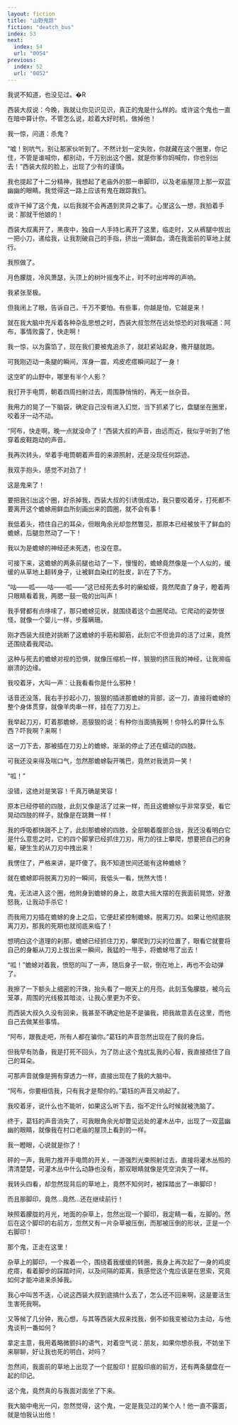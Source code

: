 ```yaml
---
layout: fiction
title: "山野鬼踪"
fiction: "deatch_bus"
index: 53
next:
  index: 54
  url: "0054"
previous:
  index: 52
  url: "0052"
---
```

我说不知道，也没见过。�R

西装大叔说：今晚，我就让你见识见识，真正的鬼是什么样的。或许这个鬼也一直在暗中算计你，不管怎么说，趁着大好时机，做掉他！

我一惊，问道：杀鬼？

“嘘！别吭气，别让那家伙听到了。不然计划一定失败，你就藏在这个圈里，你记住，不管是谁喊你，都别动，千万别出这个圈，就是你爹你妈喊你，你也别出去！”西装大叔的脸上，出现了少有的谨慎。

我也提起了十二分精神，我想起了老庙外的那一串脚印，以及老庙屋顶上那一双蓝幽幽的眼睛。我觉得这一路上应该有鬼在跟踪我们。

或许干掉了这个鬼，以后我就不会再遇到灵异之事了。心里这么一想，我拍着手说：那就干他娘的！

西装大叔离开了，黑夜中，独自一人手持匕离开了这里，临走时，又从裤腿中拔出一把小刀，递给我，让我割破自己的手指，挤出一滴鲜血，滴在我面前的草地上就行。

我照做了。

月色朦胧，冷风萧瑟，头顶上的树叶摇曳不止，时不时出哗哗的声响。

我紧张至极。

但我闭上了眼，告诉自己，千万不要怕。有些事，你越是怕，它越是来！

就在我大脑中充斥着各种杂乱思想之时，西装大叔忽然在远处惊恐的对我喊道：阿布，事情败露了，快走啊！

我一惊，以为露馅了，现在我们要被鬼追杀了，就赶紧站起身，撒开腿就跑。

可我刚迈动一条腿的瞬间，浑身一震，鸡皮疙瘩瞬间起了一身！

这空旷的山野中，哪里有半个人影？

我打开手电筒，朝着四周扫射过去，周围静悄悄的，再无一丝杂音。

我用力的晃了一下脑袋，确定自己没有进入幻觉，当下抓紧了匕，盘腿坐在圈里，咬着牙一动不动。

“阿布，快走啊，晚一点就没命了！”西装大叔的声音，由远而近，我似乎听到了他穿着皮鞋跑动的声音。

我再次转头，举着手电筒朝着声音的来源照射，还是没现任何踪迹。

我双手抱头，感觉不对劲了！

这是鬼来了！

要把我引出这个圈，好杀掉我，西装大叔的引诱很成功，我只要咬着牙，打死都不要离开这个蟾蜍用鲜血所刻画出来的圆圈，就不会有事！

我低着头，捂住自己的耳朵，但眼角余光却忽然瞥见，那原本已经被放干了鲜血的蟾蜍，后腿忽然动了一下！

我以为是蟾蜍的神经还未死透，也没在意。

可接下来，这蟾蜍的两条前腿也动了一下，慢慢的，蟾蜍竟然像是一个人似的，缓缓的从草地上翻转身子，让被鲜血染红的肚皮，趴在了下方。

“咕――呱――咕――呱――”这已经死去多时的癞蛤蟆，竟然爬直了身子，瞪着两只眼睛看着我，两腮一鼓一吸的出叫声！

我手臂都有点哆嗦了，那只蟾蜍见状，就围绕着这个血圈爬动。它爬动的姿势很怪，就像一个婴儿一样，步履瞒珊。

刚才西装大叔绝对挑断了这蟾蜍的手筋和脚筋，此刻它不但诡异的活了过来，竟然还围绕着我爬动。

这种与死去的蟾蜍对视的恐惧，就像压缩机一样，狠狠的挤压我的神经，让我濒临崩溃的边缘。

我咬着牙，大叫一声：让我看看你是什么邪种！

话音还没落，我右手抄起小刀，狠狠的插进那蟾蜍的背部，这一刀，直接将蟾蜍的整个身体贯穿，就像羊肉串一样，挂在了刀刃上。

我举起刀刃，盯着那蟾蜍，恶狠狠的说：有种你当面搞我啊！你特么的算什么东西？吓我啊？来啊！

这一刀下去，那被插在刀刃上的蟾蜍，渐渐的停止了还在蠕动的四肢。

可我还没来得及喘口气，忽然那蟾蜍裂开嘴巴，竟然对我诡异一笑！

“呱！”

没错，这绝对是笑容！千真万确是笑容！

原本已经停顿的四肢，此刻又像是活了过来一样，而且这蟾蜍似乎非常享受，看它晃动四肢的样子，就像是在跳舞一样！

我的呼吸都快跟不上了，此刻那蟾蜍的四肢，全部朝着腹部合拢，我还没看明白它是什么意思之时，它的四个脚掌已经抓住刀刃，用力的往上攀爬，想要把自己的身躯，硬生生的从刀刃中拽出来！

我愣住了，严格来讲，是吓傻了。我不知道世间还能有这种蟾蜍？

就在蟾蜍即将脱离刀刃的一瞬间，我低头一看，恍然大悟！

鬼，无法进入这个圈，他附身到蟾蜍的身上，故意大摇大摆的在我面前晃悠，好激怒我，让我动手杀它！

而我用刀刃插在蟾蜍的身上之后，它便赶紧控制蟾蜍，脱离刀刃。如果让他彻底脱离刀刃，那我的死期也就彻底来临了！

想明白这个道理的刹那，蟾蜍已经抓住刀刃，攀爬到刀尖的位置了，眼看它就要将自己的身躯从刀刃上拔出来一瞬间，我猛的一甩手，将蟾蜍甩了出去！

“呱！”蟾蜍对着我，愤怒的叫了一声，随后身子一软，倒在地上，再也不会动弹了。

我擦了一下额头上细密的汗珠，抬头看了一眼天上的月亮，此刻玉兔朦胧，被乌云笼罩，周围的光线极其暗淡，让我心里更为不安。

而西装大叔久久没有回来，我甚至不确定他是不是骗我，把我故意丢在这里，而他自己去做某些事情。

“阿布，跟我走吧，所有人都在骗你。”葛钰的声音忽然出现在了我的身后。

但我早有防备，我是打死不回头，为了防止这个鬼扰乱我的心智，我直接捂住了自己的耳朵。

可那声音就像是拥有穿透力一样，直接出现在了我的大脑中。

“阿布，你要相信我，只有我才是帮你的。”葛钰的声音又响起了。

我咬着牙，说什么也不能听，如果这么听下去，指不定什么时候就被洗脑了。

终于，葛钰的声音消失了，可我眼角余光却瞥见远处的灌木丛中，出现了一双蓝幽幽的眼睛，就像我在村口老庙的屋顶上看到的一样。

我一瞪眼，心说就是你了！

砰的一声，我用力推开手电筒的开关，一道强烈光束照射过去，直接将灌木丛照的清清楚楚，可灌木丛中什么动静也没有，那双眼睛就像是凭空消失了一样。

我转头四看，却忽然现背后的草地上，竟然不知何时，被踩踏出了一串脚印！

而且那脚印，竟然...竟然...还在继续前行！

映照着朦胧的月光，地面的杂草上，忽然出现一个脚印，我定睛一看，左脚的。然后在这个脚印的右前方，忽然又有一片杂草被压倒，而那被压倒的形状，正是一个右脚印！

那个鬼，正走在这里！

杂草上的脚印，一个挨着一个，围绕着我缓缓的转圈，我身上再次起了一身的鸡皮疙瘩，看着脚步的踩踏时间，以及间隔的距离，我感觉这个鬼应该是在思索，究竟如何才能冲进来杀掉我。

我心中叫苦不迭，心说这西装大叔到底搞什么去了，怎么还不回来啊，这是要活生生害死我啊。

又等候了几分钟，我心想，与其等西装大叔来找我，倒不如我变被动为主动，与他鬼谈判一番如何？

拿定主意，我用着略微颤抖的语气，对着空气说：朋友，如果你想杀我，不妨坐下来聊聊，好让我也死的明白，对吗？

忽然间，我面前的草地上出现了一个屁股印！屁股印痕的前方，还有两条腿盘在一起的印记。

这个鬼，竟然真的与我面对面坐了下来。

我大脑中电光一闪，忽然觉得，这个鬼，一定是我见过的某个人！他一直不露面，就是怕我认出他！